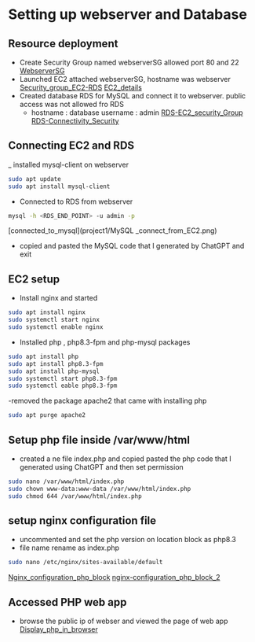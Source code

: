 # Setting up webserver and Database
## Resource deployment
- Create Security Group named webserverSG allowed port 80 and 22
[WebserverSG](project1/EC2_security_group_inbound.png)
- Launched EC2 attached webserverSG, hostname was webserver
[Security_group_EC2-RDS](project1/EC2_RDS_Securty_group_outbound.png)
[EC2_details](project1/EC2_details.png)
- Created database RDS for MySQL and connect it to webserver. public access was not allowed fro RDS
    - hostname : database username : admin
[RDS-EC2_security_Group](project1/rds_EC2security_group_inbound.png)
[RDS-Connectivity_Security](project1/RDS_connectivity_security.png)
## Connecting EC2 and RDS
_ installed mysql-client on webserver
```bash
sudo apt update
sudo apt install mysql-client
```
- Connected to RDS from webserver
```bash
mysql -h <RDS_END_POINT> -u admin -p
```
[connected_to_mysql](project1/MySQL _connect_from_EC2.png)
- copied and pasted the MySQL code that I generated by ChatGPT and exit
## EC2 setup
- Install nginx and started
```bash
sudo apt install nginx
sudo systemctl start nginx
sudo systemctl enable nginx
```
- Installed php , php8.3-fpm and php-mysql packages
```bash
sudo apt install php
sudo apt install php8.3-fpm
sudo apt install php-mysql
sudo systemctl start php8.3-fpm
sudo systemctl eable php8.3-fpm
```
-removed the package apache2 that came with installing php
```bash
sudo apt purge apache2
```

## Setup php file inside /var/www/html
- created a ne file index.php and copied pasted the php code that I generated using ChatGPT and then set permission
```bash
sudo nano /var/www/html/index.php
sudo chown www-data:www-data /var/www/html/index.php
sudo chmod 644 /var/www/html/index.php
```

## setup nginx configuration file
- uncommented and set the php version on location block as php8.3 
- file name rename as index.php
```bash
sudo nano /etc/nginx/sites-available/default
```
[Nginx_configuration_php_block](project1/nginx_config_php_block_1.png)
[nginx-configuration_php_block_2](project1/nginx_config_php_block_2.png)

## Accessed PHP web app
- browse the public ip of webser and viewed the page of web app
[Display_php_in_browser](project1/Display_PHP_in_browser.png)